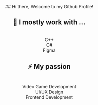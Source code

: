 <div align="center">
## Hi there, Welcome to my Github Profile!  
<h2> 🌱 I mostly work with ... </h2> 
  <br>C++ 
  <br>C#
  <br> Figma
<h2>⚡ My passion  </h2> 
  <br> Video Game Development
  <br> UI/UX Design
  <br> Frontend Development
</div>
<!--
**kimbolls/kimbolls** is a ✨ _special_ ✨ repository because its `README.md` (this file) appears on your GitHub profile.

Here are some ideas to get you started:

- 🔭 I’m currently working on ...

- 👯 I’m looking to collaborate on ...
- 🤔 I’m looking for help with ...
- 💬 Ask me about ...
- 📫 How to reach me: ...
- 😄 Pronouns: ...
- ⚡ Fun fact: ...
-->
